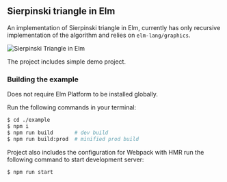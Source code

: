 ## Sierpinski triangle in Elm

An implementation of Sierpinski triangle in Elm,
currently has only recursive implementation of the algorithm and
relies on `elm-lang/graphics`.

![Sierpinski Triangle in Elm](/../master/example/screenshot.png?raw=true)

The project includes simple demo project.

### Building the example

Does not require Elm Platform to be installed globally.

Run the following commands in your terminal:

```bash
$ cd ./example
$ npm i
$ npm run build       # dev build
$ npm run build:prod  # minified prod build
```

Project also includes the configuration for Webpack with HMR
run the following command to start development server:

```bash
$ npm run start
```
